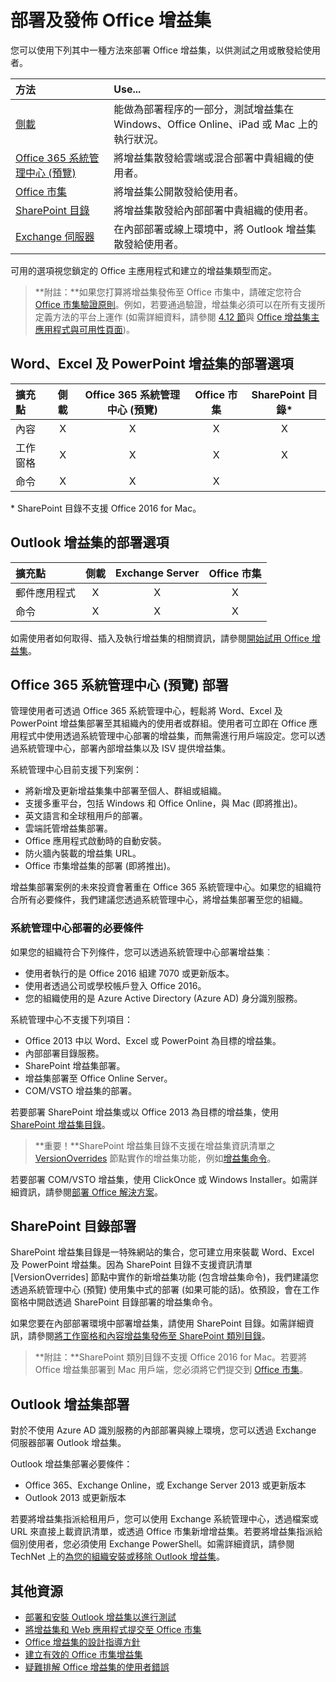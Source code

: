 
# <a name="deploy-and-publish-your-office-add-in"></a>部署及發佈 Office 增益集

您可以使用下列其中一種方法來部署 Office 增益集，以供測試之用或散發給使用者。

|**方法**|**Use...**|
|:---------|:------------|
|[側載](../testing/create-a-network-shared-folder-catalog-for-task-pane-and-content-add-ins.md)|能做為部署程序的一部分，測試增益集在 Windows、Office Online、iPad 或 Mac 上的執行狀況。|
|[Office 365 系統管理中心 (預覽)](#office-365-admin-center-preview)|將增益集散發給雲端或混合部署中貴組織的使用者。|
|[Office 市集]|將增益集公開散發給使用者。|
|[SharePoint 目錄](publish-task-pane-and-content-add-ins-to-an-add-in-catalog.md)|將增益集散發給內部部署中貴組織的使用者。|
|[Exchange 伺服器](#outlook-add-in-deployment)|在內部部署或線上環境中，將 Outlook 增益集散發給使用者。|

可用的選項視您鎖定的 Office 主應用程式和建立的增益集類型而定。

>**附註：**如果您打算將增益集發佈至 Office 市集中，請確定您符合 [Office 市集驗證原則](https://msdn.microsoft.com/en-us/library/jj220035.aspx)。例如，若要通過驗證，增益集必須可以在所有支援所定義方法的平台上運作 (如需詳細資料，請參閱 [4.12 節](https://dev.office.com/officestore/docs/validation-policies#4-apps-and-add-ins-behave-predictably)與 [Office 增益集主應用程式與可用性頁面](https://dev.office.com/add-in-availability))。

## <a name="deployment-options-for-word-excel-and-powerpoint-add-ins"></a>Word、Excel 及 PowerPoint 增益集的部署選項

| 擴充點            | 側載 | Office 365 系統管理中心 (預覽) |Office 市集| SharePoint 目錄*  |
|:----------------|:-----------:|:------------------:|:-------------------------------:|:------------:|
| 內容         | X           | X                  | X                               | X|
| 工作窗格       | X           | X                  | X                               | X|
| 命令           | X           | X                  | X                               |  |

&#42; SharePoint 目錄不支援 Office 2016 for Mac。

## <a name="deployment-options-for-outlook-add-ins"></a>Outlook 增益集的部署選項

| 擴充點     | 側載 | Exchange Server | Office 市集 |
|:---------|:-----------:|:---------------:|:------------:|
| 郵件應用程式 | X           | X               | X            |
| 命令  | X           | X               | X            |


如需使用者如何取得、插入及執行增益集的相關資訊，請參閱[開始試用 Office 增益集](https://support.office.com/en-ie/article/Start-using-your-Office-Add-in-82e665c4-6700-4b56-a3f3-ef5441996862?ui=en-US&rs=en-IE&ad=IE)。

## <a name="office-365-admin-center-preview-deployment"></a>Office 365 系統管理中心 (預覽) 部署

管理使用者可透過 Office 365 系統管理中心，輕鬆將 Word、Excel 及 PowerPoint 增益集部署至其組織內的使用者或群組。使用者可立即在 Office 應用程式中使用透過系統管理中心部署的增益集，而無需進行用戶端設定。您可以透過系統管理中心，部署內部增益集以及 ISV 提供增益集。

系統管理中心目前支援下列案例：

- 將新增及更新增益集集中部署至個人、群組或組織。
- 支援多重平台，包括 Windows 和 Office Online，與 Mac (即將推出)。
- 英文語言和全球租用戶的部署。
- 雲端託管增益集部署。
- Office 應用程式啟動時的自動安裝。
- 防火牆內裝載的增益集 URL。
- Office 市集增益集的部署 (即將推出)。

<!--
The admin center also includes a pre-deployment validation checking service.
-->

增益集部署案例的未來投資會著重在 Office 365 系統管理中心。如果您的組織符合所有必要條件，我們建議您透過系統管理中心，將增益集部署至您的組織。

### <a name="prerequisites-for-admin-center-deployment"></a>系統管理中心部署的必要條件 

如果您的組織符合下列條件，您可以透過系統管理中心部署增益集︰

- 使用者執行的是 Office 2016 組建 7070 或更新版本。
- 使用者透過公司或學校帳戶登入 Office 2016。
- 您的組織使用的是 Azure Active Directory (Azure AD) 身分識別服務。

系統管理中心不支援下列項目：

- Office 2013 中以 Word、Excel 或 PowerPoint 為目標的增益集。
- 內部部署目錄服務。
- SharePoint 增益集部署。
- 增益集部署至 Office Online Server。
- COM/VSTO 增益集的部署。

若要部署 SharePoint 增益集或以 Office 2013 為目標的增益集，使用 [SharePoint 增益集目錄](publish-task-pane-and-content-add-ins-to-an-add-in-catalog.md)。

>**重要！**SharePoint 增益集目錄不支援在增益集資訊清單之 [VersionOverrides](../../reference/manifest/versionoverrides.md) 節點實作的增益集功能，例如[增益集命令](../design/add-in-commands.md)。 

若要部署 COM/VSTO 增益集，使用 ClickOnce 或 Windows Installer。如需詳細資訊，請參閱[部署 Office 解決方案](https://msdn.microsoft.com/en-us/library/bb386179.aspx)。

## <a name="sharepoint-catalog-deployment"></a>SharePoint 目錄部署

SharePoint 增益集目錄是一特殊網站的集合，您可建立用來裝載 Word、Excel 及 PowerPoint 增益集。因為 SharePoint 目錄不支援資訊清單 [VersionOverrides] 節點中實作的新增益集功能 (包含增益集命令)，我們建議您透過系統管理中心 (預覽) 使用集中式的部署 (如果可能的話)。依預設，會在工作窗格中開啟透過 SharePoint 目錄部署的增益集命令。

如果您要在內部部署環境中部署增益集，請使用 SharePoint 目錄。如需詳細資訊，請參閱[將工作窗格和內容增益集發佈至 SharePoint 類別目錄](publish-task-pane-and-content-add-ins-to-an-add-in-catalog.md)。

> **附註：**SharePoint 類別目錄不支援 Office 2016 for Mac。若要將 Office 增益集部署到 Mac 用戶端，您必須將它們提交到 [Office 市集]。 

## <a name="outlook-add-in-deployment"></a>Outlook 增益集部署

對於不使用 Azure AD 識別服務的內部部署與線上環境，您可以透過 Exchange 伺服器部署 Outlook 增益集。 

Outlook 增益集部署必要條件：

- Office 365、Exchange Online，或 Exchange Server 2013 或更新版本
- Outlook 2013 或更新版本

若要將增益集指派給租用戶，您可以使用 Exchange 系統管理中心，透過檔案或 URL 來直接上載資訊清單，或透過 Office 市集新增增益集。若要將增益集指派給個別使用者，您必須使用 Exchange PowerShell。如需詳細資訊，請參閱 TechNet 上的[為您的組織安裝或移除 Outlook 增益集](https://technet.microsoft.com/en-us/library/jj943752(v=exchg.150).aspx)。


## <a name="additional-resources"></a>其他資源

- [部署和安裝 Outlook 增益集以進行測試](../outlook/testing-and-tips.md) 
- [將增益集和 Web 應用程式提交至 Office 市集][Office 市集]
- [Office 增益集的設計指導方針](../design/add-in-design)
- [建立有效的 Office 市集增益集](https://msdn.microsoft.com/en-us/library/jj635874.aspx)
- [疑難排解 Office 增益集的使用者錯誤](../testing/testing-and-troubleshooting.md)

[Office 市集]: http://msdn.microsoft.com/library/ff075782-1303-4517-91cc-b3d730e9b9ae%28Office.15%29.aspx
[Office Add-in host and platform availability]: http://dev.office.com/add-in-availability
